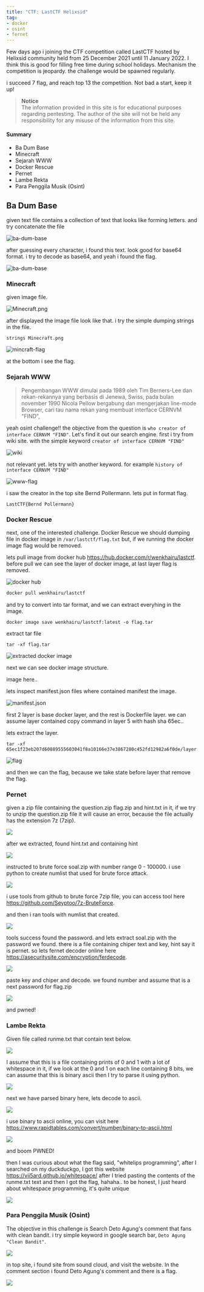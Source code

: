 ```yaml
---
title: "CTF: LastCTF Helixsid"
tag:
- docker
- osint
- fernet
---
```


Few days ago i joining the CTF competition called LastCTF hosted by Helixsid community held from 25 December 2021 
until 11 January 2022. I think this is good for filling free time during school holidays. Mechanism the competition is 
jeopardy. the challenge would be spawned regularly. 

i succeed 7 flag, and reach top 13 the competition. Not bad a start, keep it up!

> **Notice** <br />
> The information provided in this site is for educational purposes regarding
> pentesting. The author of the site will not be held any responsibility for any
> misuse of the information from this site.

#### Summary

* Ba Dum Base
* Minecraft
* Sejarah WWW
* Docker Rescue
* Pernet
* Lambe Rekta
* Para Penggila Musik (Osint)

## Ba Dum Base

given text file contains a collection of text that looks like forming letters. and try concatenate the file

![ba-dum-base](/assets/images/writeup/ba-dum-base.png)

after guessing every character, i found this text. look good for base64 format. i try to decode as base64, and yeah i 
found the flag.

![ba-dum-base](/assets/images/writeup/ba-dum-base-flag.png)

### Minecraft

given image file. 

![Minecraft.png](/assets/images/writeup/minecraft.png.png)

after displayed the image file look like that. i try the simple dumping strings in the file.

```shell
strings Minecraft.png
```

![mincraft-flag](/assets/images/writeup/minecraft-flag.png)

at the bottom i see the flag.

### Sejarah WWW

> Pengembangan WWW dimulai pada 1989 oleh Tim Berners-Lee dan
rekan-rekannya yang berbasis di Jenewa, Swiss, pada bulan november 1990
Nicola Pellow bergabung dan mengerjakan line-mode Browser, cari tau nama
rekan yang membuat interface CERNVM "FIND",

yeah osint challenge!! the objective from the question is `who creator of interface CERNVM "FIND"`. Let's find it out 
our search engine. first i try from wiki site. with the simple keyword `creator of interface CERNVM "FIND"`

![wiki](/assets/images/writeup/wiki-www.png)

not relevant yet. lets try with another keyword. for example `history of interface CERNVM "FIND"`

![www-flag](/assets/images/writeup/osint-www.png)

i saw the creator in the top site Bernd Pollermann. lets put in format flag.

```text
LastCTF{Bernd Pollermann}
```

### Docker Rescue

next, one of the interested challenge. Docker Rescue we should dumping file in docker image in `/var/lastctf/flag.txt` 
but, if we running the docker image flag would be removed. 

lets pull image from docker hub https://hub.docker.com/r/wenkhairu/lastctf. before pull we can see the layer of docker 
image, at last layer flag is removed.

![docker hub](/assets/images/writeup/docker-layer.png)

```bash
docker pull wenkhairu/lastctf
```

and try to convert into tar format, and we can extract everyhing in the image.

```shell
docker image save wenkhairu/lastctf:latest -o flag.tar
```

extract tar file 

```shell
tar -xf flag.tar
```

![extracted docker image](/assets/images/writeup/docker-extracted.png)

next we can see docker image structure. 

image here..

lets inspect manifest.json files where contained manifest the image.

![manifest.json](/assets/images/writeup/docker-manifest.png)

first 2 layer is base docker layer, and the rest is Dockerfile layer. we can assume layer contained copy command in 
layer 5 with hash sha 65ec..

lets extract the layer.

```shell
tar -xf 65ec1f23eb207d60889555603041f8a10166e37e3867280c452fd12982a6f0de/layer.tar
```

![flag](/assets/images/writeup/docker-flag.png)

and then we can the flag, because we take state before layer that remove the flag.

### Pernet

given a zip file containing the question.zip flag.zip and hint.txt in it, if we try to unzip the question.zip file it 
will cause an error, because the file actually has the extension 7z (7zip).

![](/assets/images/writeup/pernet-zip.png)

after we extracted, found hint.txt and containing hint

![](/assets/images/writeup/pernet-hing.png)

instructed to brute force soal.zip with number range 0 - 100000. i use python to create numlist that used for brute 
force attack.

![](/assets/images/writeup/pernet-numlist-py.png)

i use tools from github to brute force 7zip file, you can access
tool here https://github.com/Seyptoo/7z-BruteForce. 

and then i ran tools with numlist that created.

![](/assets/images/writeup/pernet-found-pass.png)

tools success found the password. and lets extract soal.zip with the password we found. there is a file containing chiper 
text and key, hint say it is pernet. so lets fernet decoder online here https://asecuritysite.com/encryption/ferdecode.

![](/assets/images/writeup/pernet-key-chiper.png)

paste key and chiper and decode. we found number and assume that is a next password for flag.zip 

![](/assets/images/writeup/pernet-flag-pass.png)

and pwned!

### Lambe Rekta

Given file called runme.txt that contain text below.

![](/assets/images/writeup/lambe-runme.png)

I assume that this is a file containing prints of 0 and 1 with a lot of whitespace in it, if we look at the 0 and 1 on each 
line containing 8 bits, we can assume that this is binary ascii then I try to parse it using python.

![](/assets/images/writeup/lambe-parsing.png)

next we have parsed binary here, lets decode to ascii.

![](/assets/images/writeup/lambe-binary.png)

i use binary to ascii online, you can visit here https://www.rapidtables.com/convert/number/binary-to-ascii.html

![](/assets/images/writeup/lambe-flag.png)

and boom PWNED!               

then I was curious about what the flag said, "whitelips programming", after I searched on my duckduckgo, I got this 
website https://vii5ard.github.io/whitespace/ after I tried pasting the contents of the runme.txt text and then I got 
the flag, hahaha.. to be honest, I just heard about whitespace programming, it's quite unique

![](/assets/images/writeup/lambe-whitelips.png)

### Para Penggila Musik (Osint)

The objective in this challenge is  Search Deto Agung's comment that fans with clean bandit. i try simple keyword 
in google search bar, `Deto Agung "Clean Bandit"`.

![](/assets/images/writeup/para-penggila-musik.png)

in top site, i found site from sound cloud, and visit the website. In the comment section i found Deto Agung's comment
and there is a flag.

![](/assets/images/writeup/para-penggila-musik-flag.png)
